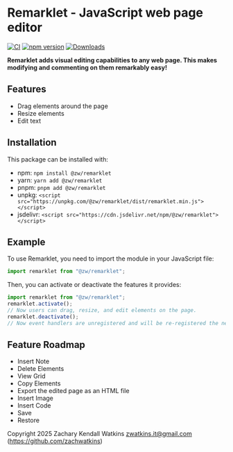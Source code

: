# Remarklet - JavaScript web page editor

[![CI](https://github.com/zachwatkins/remarklet/actions/workflows/ci.yml/badge.svg)](https://github.com/zachwatkins/remarklet/actions/workflows/ci.yml)
[![npm version](https://badge.fury.io/js/@zw%2Fremarklet.svg)](https://www.npmjs.com/package/@zw/remarklet)
[![Downloads](https://img.shields.io/npm/dm/@zw%2Fremarklet.svg)](https://www.npmjs.com/package/@zw/remarklet)

**Remarklet adds visual editing capabilities to any web page. This makes modifying and commenting on them remarkably easy!**

## Features

-   Drag elements around the page
-   Resize elements
-   Edit text

## Installation

This package can be installed with:

-   npm: `npm install @zw/remarklet`
-   yarn: `yarn add @zw/remarklet`
-   pnpm: `pnpm add @zw/remarklet`
-   unpkg: `<script src="https://unpkg.com/@zw/remarklet/dist/remarklet.min.js"></script>`
-   jsdelivr: `<script src="https://cdn.jsdelivr.net/npm/@zw/remarklet"></script>`

## Example

To use Remarklet, you need to import the module in your JavaScript file:

```javascript
import remarklet from "@zw/remarklet";
```

Then, you can activate or deactivate the features it provides:

```javascript
import remarklet from "@zw/remarklet";
remarklet.activate();
// Now users can drag, resize, and edit elements on the page.
remarklet.deactivate();
// Now event handlers are unregistered and will be re-registered the next time remarklet.activate() is called.
```

## Feature Roadmap

-   Insert Note
-   Delete Elements
-   View Grid
-   Copy Elements
-   Export the edited page as an HTML file
-   Insert Image
-   Insert Code
-   Save
-   Restore

Copyright 2025 Zachary Kendall Watkins <zwatkins.it@gmail.com> (https://github.com/zachwatkins)
